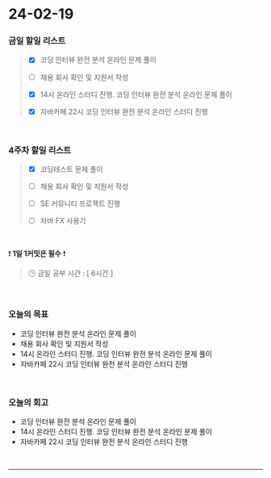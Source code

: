 # 24-02-19
### 금일 할일 리스트
> - [x]  코딩 인터뷰 완전 분석 온라인 문제 풀이
>
> - [ ]  채용 회사 확인 및 지원서 작성
>
> - [x]  14시 온라인 스터디 진행. 코딩 인터뷰 완전 분석 온라인 문제 풀이
>
> - [x]  자바카페 22시 코딩 인터뷰 완전 분석 온라인 스터디 진행

<br/>

### 4주차 할일 리스트  
> - [x]  코딩테스트 문제 풀이
>
> - [ ]  채용 회사 확인 및 지원서 작성
>
> - [ ]  SE 커뮤니티 프로젝트 진행
>
> - [ ]  자바 FX 사용기

<br/>

❗ **1일 1커밋은 필수** ❗
> 🕒 금일 공부 시간 : [ 6시간 ]

<br/>

### 오늘의 목표
- 코딩 인터뷰 완전 분석 온라인 문제 풀이
- 채용 회사 확인 및 지원서 작성
- 14시 온라인 스터디 진행. 코딩 인터뷰 완전 분석 온라인 문제 풀이
- 자바카페 22시 코딩 인터뷰 완전 분석 온라인 스터디 진행

<br>

### 오늘의 회고
- 코딩 인터뷰 완전 분석 온라인 문제 풀이
- 14시 온라인 스터디 진행. 코딩 인터뷰 완전 분석 온라인 문제 풀이
- 자바카페 22시 코딩 인터뷰 완전 분석 온라인 스터디 진행


<br/>

------------  
